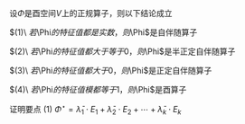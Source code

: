 设$\Phi$是酉空间$V$上的正规算子，则以下结论成立

$(1)\ $若$\Phi$的特征值都是实数，则$\Phi$是自伴随算子

$(2)\ $若$\Phi$的特征值都大于等于0，则$\Phi$是半正定自伴随算子

$(3)\ $若$\Phi$的特征值都大于0，则$\Phi$是正定自伴随算子

$(4)\ $若$\Phi$的特征值模都等于1，则$\Phi$是酉算子

证明要点
$(1)\ \Phi^\star=\bar\lambda_1\cdot E_1+\bar\lambda_2\cdot E_2+\cdots+\bar\lambda_k\cdot E_k$

